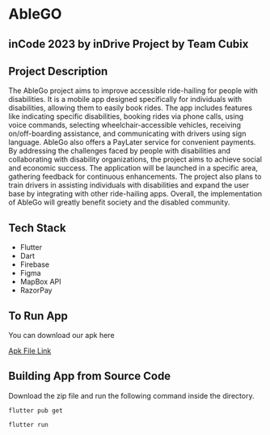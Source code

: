 # AbleGO

<p align="justify">
<h2>inCode 2023 by inDrive Project by Team Cubix</h2>

<h2> Project Description </h2>

<p>
The AbleGo project aims to improve accessible ride-hailing for people with disabilities. It is a mobile app designed specifically for individuals with disabilities, allowing them to easily book rides. The app includes features like indicating specific disabilities, booking rides via phone calls, using voice commands, selecting wheelchair-accessible vehicles, receiving on/off-boarding assistance, and communicating with drivers using sign language. AbleGo also offers a PayLater service for convenient payments. By addressing the challenges faced by people with disabilities and collaborating with disability organizations, the project aims to achieve social and economic success. The application will be launched in a specific area, gathering feedback for continuous enhancements. The project also plans to train drivers in assisting individuals with disabilities and expand the user base by integrating with other ride-hailing apps. Overall, the implementation of AbleGo will greatly benefit society and the disabled community.
</p>

<p align="justify">

<h2> Tech Stack </h2>
<p>
<ul>
    <li>Flutter
    <li>Dart
    <li>Firebase
    <li>Figma
    <li>MapBox API
    <li>RazorPay
</ul>
</p>

<h2>To Run App</h2>
   You can download our apk here <br>

[Apk File Link](https://drive.google.com/drive/u/0/folders/1QbpWCs24LPleWzVUF2zrQVx5c8MRBuoJ)<br>

<h2>Building App from Source Code</h2>

Download the zip file and run the following command inside the directory.

 `flutter pub get`

 `flutter run`


